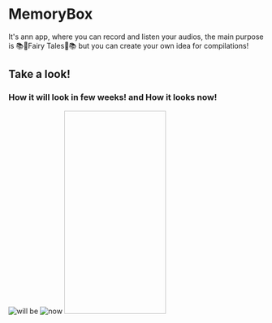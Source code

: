 # MemoryBox
It's ann app, where you can record and listen your audios, the main purpose is 📚🧞Fairy Tales🧞📚
but you can create your own idea for compilations!

## Take a look!

### How it will look in few weeks!   and   How it looks now!
![will be](https://user-images.githubusercontent.com/38156331/140504655-30452362-5727-45c2-9c5c-8b2cd496d210.png)
![now](https://user-images.githubusercontent.com/38156331/140504670-f82fe93f-7330-490d-b676-cf0eeb547ca0.png)
<img alt="" data-canonical-src="https://user-images.githubusercontent.com/38156331/140504670-f82fe93f-7330-490d-b676-cf0eeb547ca0.png" width="200" height="400" />
